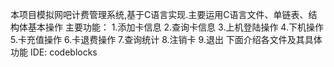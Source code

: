 本项目模拟网吧计费管理系统,基于C语言实现.主要运用C语言文件、单链表、结构体基本操作
主要功能：
1.添加卡信息
2.查询卡信息
3.上机登陆操作
4.下机操作
5.卡充值操作
6.卡退费操作
7.查询统计
8.注销卡
9.退出
下面介绍各文件及其具体功能
IDE:  codeblocks

